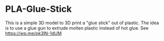 # PLA-Glue-Stick
This is a simple 3D model to 3D print a "glue stick" out of plastic. The idea is to use a glue gun to extrude molten plastic instead of hot glue. See https://wp.me/pk3lN-1dUM
